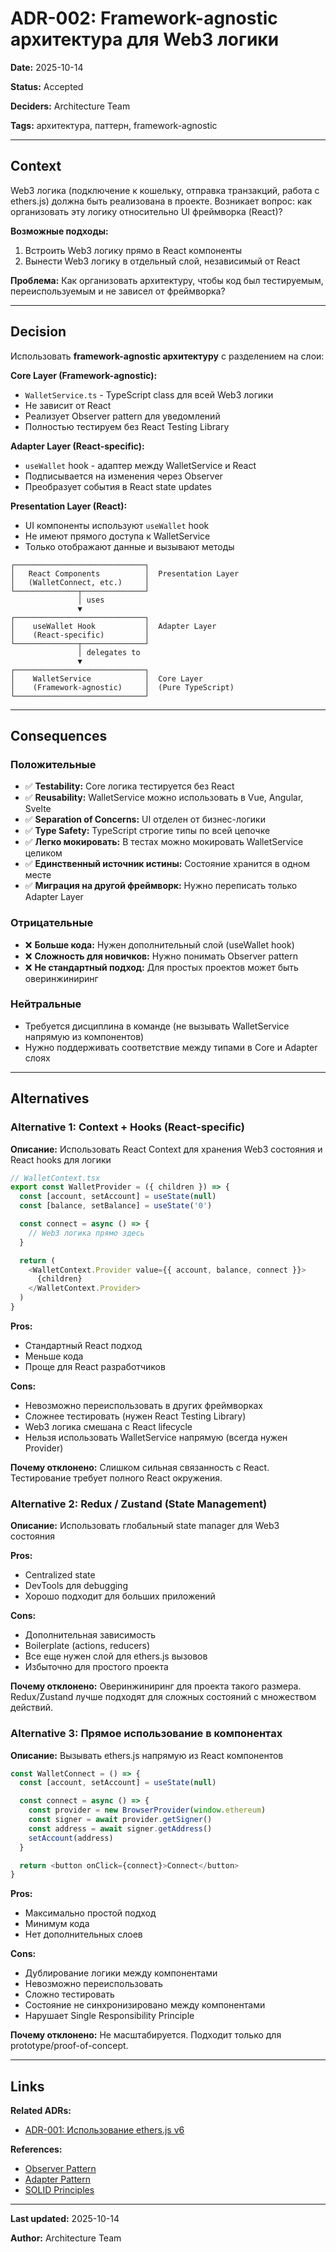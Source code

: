 # ADR-002: Framework-agnostic архитектура для Web3 логики

**Date:** 2025-10-14

**Status:** Accepted

**Deciders:** Architecture Team

**Tags:** архитектура, паттерн, framework-agnostic

---

## Context

Web3 логика (подключение к кошельку, отправка транзакций, работа с ethers.js) должна быть реализована в проекте. Возникает вопрос: как организовать эту логику относительно UI фреймворка (React)?

**Возможные подходы:**

1. Встроить Web3 логику прямо в React компоненты
2. Вынести Web3 логику в отдельный слой, независимый от React

**Проблема:** Как организовать архитектуру, чтобы код был тестируемым, переиспользуемым и не зависел от фреймворка?

---

## Decision

Использовать **framework-agnostic архитектуру** с разделением на слои:

**Core Layer (Framework-agnostic):**

- `WalletService.ts` - TypeScript class для всей Web3 логики
- Не зависит от React
- Реализует Observer pattern для уведомлений
- Полностью тестируем без React Testing Library

**Adapter Layer (React-specific):**

- `useWallet` hook - адаптер между WalletService и React
- Подписывается на изменения через Observer
- Преобразует события в React state updates

**Presentation Layer (React):**

- UI компоненты используют `useWallet` hook
- Не имеют прямого доступа к WalletService
- Только отображают данные и вызывают методы

```text
┌─────────────────────────────┐
│   React Components          │  Presentation Layer
│   (WalletConnect, etc.)     │
└──────────────┬──────────────┘
               │ uses
               ▼
┌─────────────────────────────┐
│    useWallet Hook           │  Adapter Layer
│    (React-specific)         │
└──────────────┬──────────────┘
               │ delegates to
               ▼
┌─────────────────────────────┐
│    WalletService            │  Core Layer
│    (Framework-agnostic)     │  (Pure TypeScript)
└─────────────────────────────┘
```

---

## Consequences

### Положительные

- ✅ **Testability:** Core логика тестируется без React
- ✅ **Reusability:** WalletService можно использовать в Vue, Angular, Svelte
- ✅ **Separation of Concerns:** UI отделен от бизнес-логики
- ✅ **Type Safety:** TypeScript строгие типы по всей цепочке
- ✅ **Легко мокировать:** В тестах можно мокировать WalletService целиком
- ✅ **Единственный источник истины:** Состояние хранится в одном месте
- ✅ **Миграция на другой фреймворк:** Нужно переписать только Adapter Layer

### Отрицательные

- ❌ **Больше кода:** Нужен дополнительный слой (useWallet hook)
- ❌ **Сложность для новичков:** Нужно понимать Observer pattern
- ❌ **Не стандартный подход:** Для простых проектов может быть оверинжиниринг

### Нейтральные

- Требуется дисциплина в команде (не вызывать WalletService напрямую из компонентов)
- Нужно поддерживать соответствие между типами в Core и Adapter слоях

---

## Alternatives

### Alternative 1: Context + Hooks (React-specific)

**Описание:** Использовать React Context для хранения Web3 состояния и React hooks для логики

```typescript
// WalletContext.tsx
export const WalletProvider = ({ children }) => {
  const [account, setAccount] = useState(null)
  const [balance, setBalance] = useState('0')

  const connect = async () => {
    // Web3 логика прямо здесь
  }

  return (
    <WalletContext.Provider value={{ account, balance, connect }}>
      {children}
    </WalletContext.Provider>
  )
}
```

**Pros:**

- Стандартный React подход
- Меньше кода
- Проще для React разработчиков

**Cons:**

- Невозможно переиспользовать в других фреймворках
- Сложнее тестировать (нужен React Testing Library)
- Web3 логика смешана с React lifecycle
- Нельзя использовать WalletService напрямую (всегда нужен Provider)

**Почему отклонено:** Слишком сильная связанность с React. Тестирование требует полного React окружения.

### Alternative 2: Redux / Zustand (State Management)

**Описание:** Использовать глобальный state manager для Web3 состояния

**Pros:**

- Centralized state
- DevTools для debugging
- Хорошо подходит для больших приложений

**Cons:**

- Дополнительная зависимость
- Boilerplate (actions, reducers)
- Все еще нужен слой для ethers.js вызовов
- Избыточно для простого проекта

**Почему отклонено:** Оверинжиниринг для проекта такого размера. Redux/Zustand лучше подходят для сложных состояний с множеством действий.

### Alternative 3: Прямое использование в компонентах

**Описание:** Вызывать ethers.js напрямую из React компонентов

```typescript
const WalletConnect = () => {
  const [account, setAccount] = useState(null)

  const connect = async () => {
    const provider = new BrowserProvider(window.ethereum)
    const signer = await provider.getSigner()
    const address = await signer.getAddress()
    setAccount(address)
  }

  return <button onClick={connect}>Connect</button>
}
```

**Pros:**

- Максимально простой подход
- Минимум кода
- Нет дополнительных слоев

**Cons:**

- Дублирование логики между компонентами
- Невозможно переиспользовать
- Сложно тестировать
- Состояние не синхронизировано между компонентами
- Нарушает Single Responsibility Principle

**Почему отклонено:** Не масштабируется. Подходит только для prototype/proof-of-concept.

---

## Links

**Related ADRs:**

- [ADR-001: Использование ethers.js v6](./001-use-ethers-js-v6.md)

**References:**

- [Observer Pattern](https://refactoring.guru/design-patterns/observer)
- [Adapter Pattern](https://refactoring.guru/design-patterns/adapter)
- [SOLID Principles](https://en.wikipedia.org/wiki/SOLID)

---

**Last updated:** 2025-10-14

**Author:** Architecture Team
